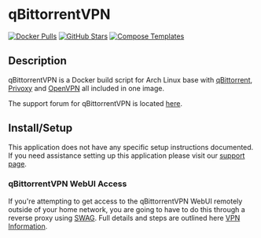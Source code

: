 # qBittorrentVPN

[![Docker Pulls](https://img.shields.io/docker/pulls/binhex/arch-qbittorrentvpn?style=flat-square&color=607D8B&label=docker%20pulls&logo=docker)](https://hub.docker.com/r/binhex/arch-qbittorrentvpn)
[![GitHub Stars](https://img.shields.io/github/stars/binhex/arch-qbittorrentvpn?style=flat-square&color=607D8B&label=github%20stars&logo=github)](https://github.com/binhex/arch-qbittorrentvpn)
[![Compose Templates](https://img.shields.io/static/v1?style=flat-square&color=607D8B&label=compose&message=templates)](https://github.com/GhostWriters/DockSTARTer/tree/master/compose/.apps/qbittorrentvpn)

## Description

qBittorrentVPN is a Docker build script for Arch Linux base with
[qBittorrent](https://www.qbittorrent.org/), [Privoxy](http://www.privoxy.org/)
and [OpenVPN](https://openvpn.net/) all included in one image.

The support forum for qBittorrentVPN is located
[here](https://forums.unraid.net/topic/75539-support-binhex-qbittorrentvpn/).

## Install/Setup

This application does not have any specific setup instructions documented. If
you need assistance setting up this application please visit our
[support page](https://dockstarter.com/basics/support/).

### qBittorrentVPN WebUI Access

If you're attempting to get access to the qBittorrentVPN WebUI remotely outside
of your home network, you are going to have to do this through a reverse proxy
using [SWAG](https://dockstarter.com/apps/swag/). Full details and steps are
outlined here [VPN Information](https://dockstarter.com/advanced/vpn-info/).
